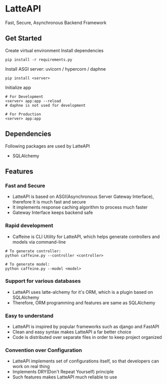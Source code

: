 # LatteAPI
Fast, Secure, Asynchronous Backend Framework

## Get Started
Create virtual environment
Install dependencies
```shell
pip install -r requirements.py
```

Install ASGI server: uvicorn / hypercorn / daphne
```shell
pip install <server>
```

Initialize app
```shell
# For Development
<server> app:app --reload 
# daphne is not used for development

# For Production
<server> app:app
```

## Dependencies
Following packages are used by LatteAPI
+ SQLAlchemy

## Features
### Fast and Secure
+ LatteAPI is based on ASGI(Asynchronous Server Gateway Interface), therefore It is much fast and secure
+ It implements response caching algorithm to process much faster
+ Gateway Interface keeps backend safe

### Rapid development
+ Caffeine is CLI Utility for LatteAPI, which helps generate controllers and models via command-line

```shell
# To generate controller:
python caffeine.py --controller <controller>

# To generate model:
python caffeine.py --model <model>
```

### Support for various databases
+ LatteAPI uses latte-alchemy for it's ORM, which is a plugin based on SQLAlchemy
+ Therefore, ORM programming and features are same as SQLAlchemy

### Easy to understand
+ LatteAPI is inspired by popular frameworks such as django and FastAPI
+ Clean and easy syntax makes LatteAPI a far better choice
+ Code is distributed over separate files in order to keep project organized

### Convention over Configuration
+ LatteAPI implements set of configurations itself, so that developers can work on real thing
+ Implements DRY(Don't Repeat Yourself) principle
+ Such features makes LatteAPI much reliable to use
